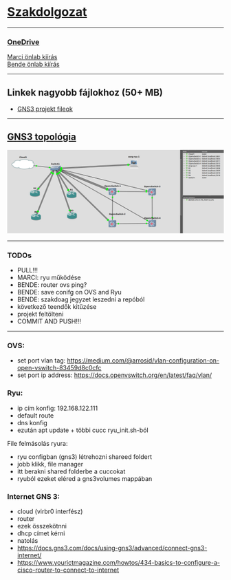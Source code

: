 # [Szakdolgozat](thesis_szabo_csaba.pdf) 

---

### [OneDrive](https://bmeedu-my.sharepoint.com/personal/dengyel_b_edu_bme_hu/_layouts/15/onedrive.aspx?id=%2Fpersonal%2Fdengyel_b_edu_bme_hu%2FDocuments%2FÖnlab&ga=1)
[Marci önlab kiírás](https://www.hit.bme.hu/edu/project/data?id=19938)
<br>
[Bende önlab kiírás](https://www.hit.bme.hu/edu/project/data?id=19952)

---

## Linkek nagyobb fájlokhoz (50+ MB)

- [GNS3 projekt fileok](https://bmeedu-my.sharepoint.com/:f:/g/personal/dengyel_b_edu_bme_hu/Epaqy3DbUINAujsJr4uuJrwB_lLvTGTR-QPHntcrUNYCig?e=ABxVVR)

---

## [GNS3 topológia](GNS3_NW_topo.md)

![](pictures/GNS3_topology.png)

---

### TODOs
- PULL!!!
- MARCI: ryu működése
- BENDE: router ovs ping?
- BENDE: save conifg on OVS and Ryu
- BENDE: szakdoag jegyzet leszedni a repóból
- következő teendők kitűzése
- projekt feltölteni
- COMMIT AND PUSH!!!

---

### OVS:
- set port vlan tag: https://medium.com/@arrosid/vlan-configuration-on-open-vswitch-83459d8c0cfc
- set port ip address: https://docs.openvswitch.org/en/latest/faq/vlan/

### Ryu:
- ip cím konfig: 192.168.122.111
- default route
- dns konfig
- ezután apt update + többi cucc ryu_init.sh-ból

File felmásolás ryura:
- ryu configban (gns3) létrehozni shareed foldert
- jobb klikk, file manager
- itt berakni shared folderbe a cuccokat
- ryuból ezeket eléred a gns3volumes mappában

### Internet GNS 3:
- cloud (virbr0 interfész)
- router
- ezek összekötnni
- dhcp címet kérni
- natolás
- https://docs.gns3.com/docs/using-gns3/advanced/connect-gns3-internet/
- https://www.yourictmagazine.com/howtos/434-basics-to-configure-a-cisco-router-to-connect-to-internet
